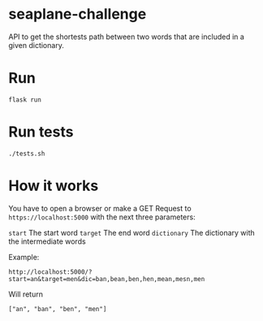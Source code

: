 # seaplane-challenge

API to get the shortests path between two words that are included in a given dictionary.

# Run 

```
flask run
```

# Run tests

```
./tests.sh
```

# How it works

You have to open a browser or make a GET Request to `https://localhost:5000` with the next three parameters:

`start` The start word
`target` The end word 
`dictionary` The dictionary  with the intermediate words

Example: 

```
http://localhost:5000/?start=an&target=men&dic=ban,bean,ben,hen,mean,mesn,men
```

Will return 

```
["an", "ban", "ben", "men"]
```